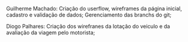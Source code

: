 Guilherme Machado:
Criação do userflow, wireframes da página inicial, cadastro e validação de dados;
Gerenciamento das branchs do git;

Diogo Palhares: 
Criação dos wirefranes da lotação do veiculo e da avaliação da viagem pelo motorista;
